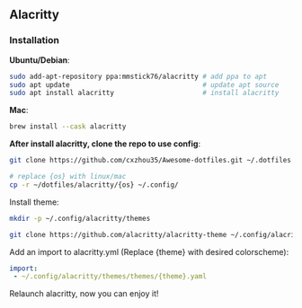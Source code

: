 ## Alacritty

### Installation

**Ubuntu/Debian**:

```sh
sudo add-apt-repository ppa:mmstick76/alacritty # add ppa to apt
sudo apt update                                 # update apt source
sudo apt install alacritty                      # install alacritty
```

**Mac**:

```bash
brew install --cask alacritty
```

**After install alacritty, clone the repo to use config**:

```bash
git clone https://github.com/cxzhou35/Awesome-dotfiles.git ~/.dotfiles

# replace {os} with linux/mac
cp -r ~/dotfiles/alacritty/{os} ~/.config/
```

Install theme:

```sh
mkdir -p ~/.config/alacritty/themes

git clone https://github.com/alacritty/alacritty-theme ~/.config/alacritty/themes
```

Add an import to alacritty.yml (Replace {theme} with desired colorscheme):

```yaml
import:
 - ~/.config/alacritty/themes/themes/{theme}.yaml
```

Relaunch alacritty, now you can enjoy it!
